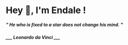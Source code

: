<h1 title="head"> Hey 👋, I'm Endale !</h1>

**<h5><i>" He who is fixed to a star does not change his mind. "</i></h5>**

*<b>___ Leonardo da Vinci ___</b>*
